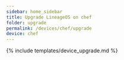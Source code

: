 ```yaml
---
sidebar: home_sidebar
title: Upgrade LineageOS on chef
folder: upgrade
permalink: /devices/chef/upgrade
device: chef
---
```

{% include templates/device_upgrade.md %}
